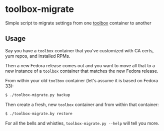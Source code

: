 # toolbox-migrate

Simple script to migrate settings from one [toolbox](https://github.com/containers/toolbox) container to another

## Usage

Say you have a `toolbox` container that you've customized with CA certs, yum repos, and installed RPMs.

Then a new Fedora release comes out and you want to move all that to a new instance of a `toolbox` container that matches the new Fedora release.

From within your old `toolbox` container (let's assume it is based on Fedora 33):

```bash
$ ./toolbox-migrate.py backup
```

Then create a fresh, new `toolbox` container and from within that container:

```bash
$ ./toolbox-migrate.by restore
```

For all the bells and whistles, `toolbox-migrate.py --help` will tell you more.
